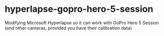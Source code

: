 # hyperlapse-gopro-hero-5-session
Modifying Microsoft Hyperlapse so it can work with GoPro Hero 5 Session (and other cameras, provided you have their calibration data)
